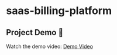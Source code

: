 # saas-billing-platform


## Project Demo 🎥

Watch the demo video: [Demo Video](https://github.com/dineshkhatroth7/saas-billing-platform/releases/download/v1.0-demo/Demo_Video.mp4)
